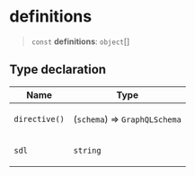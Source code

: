 # definitions

> `const` **definitions**: `object`[]

## Type declaration

<table>
<thead>
<tr>
<th>Name</th>
<th>Type</th>
</tr>
</thead>
<tbody>
<tr>
<td>

`directive()`

</td>
<td>

(`schema`) => `GraphQLSchema`

</td>
</tr>
<tr>
<td>

`sdl`

</td>
<td>

`string`

</td>
</tr>
</tbody>
</table>
